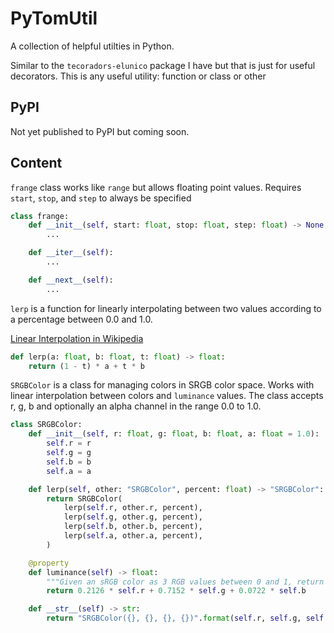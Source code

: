 # PyTomUtil

A collection of helpful utilties in Python.

Similar to the `tecoradors-elunico` package I have but that is just for useful decorators. This is any useful utility: function or class or other

## PyPI

Not yet published to PyPI but coming soon.

## Content

`frange` class works like `range` but allows floating point values. Requires `start`, `stop`, and `step` to always be specified

```python
class frange:
    def __init__(self, start: float, stop: float, step: float) -> None:
        ...

    def __iter__(self):
        ...

    def __next__(self):
        ...
```

`lerp` is a function for linearly interpolating between two values according to a percentage between 0.0 and 1.0.

[Linear Interpolation in Wikipedia](https://en.wikipedia.org/wiki/Linear_interpolation)

```python
def lerp(a: float, b: float, t: float) -> float:
    return (1 - t) * a + t * b
```

`SRGBColor` is a class for managing colors in SRGB color space. Works with linear interpolation between colors and `luminance` values. The class accepts r, g, b and optionally an alpha channel in the range 0.0 to 1.0.

```python
class SRGBColor:
    def __init__(self, r: float, g: float, b: float, a: float = 1.0):
        self.r = r
        self.g = g
        self.b = b
        self.a = a

    def lerp(self, other: "SRGBColor", percent: float) -> "SRGBColor":
        return SRGBColor(
            lerp(self.r, other.r, percent),
            lerp(self.g, other.g, percent),
            lerp(self.b, other.b, percent),
            lerp(self.a, other.a, percent),
        )

    @property
    def luminance(self) -> float:
        """Given an sRGB color as 3 RGB values between 0 and 1, return their relative luminance"""
        return 0.2126 * self.r + 0.7152 * self.g + 0.0722 * self.b

    def __str__(self) -> str:
        return "SRGBColor({}, {}, {}, {})".format(self.r, self.g, self.b, self.a)
```